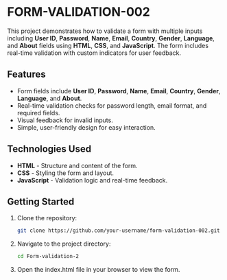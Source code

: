 # FORM-VALIDATION-002

This project demonstrates how to validate a form with multiple inputs including **User ID**, **Password**, **Name**, **Email**, **Country**, **Gender**, **Language**, and **About** fields using **HTML**, **CSS**, and **JavaScript**. The form includes real-time validation with custom indicators for user feedback.

## Features
- Form fields include **User ID**, **Password**, **Name**, **Email**, **Country**, **Gender**, **Language**, and **About**.
- Real-time validation checks for password length, email format, and required fields.
- Visual feedback for invalid inputs.
- Simple, user-friendly design for easy interaction.

## Technologies Used
- **HTML** - Structure and content of the form.
- **CSS** - Styling the form and layout.
- **JavaScript** - Validation logic and real-time feedback.

## Getting Started

1. Clone the repository:
   ```bash
   git clone https://github.com/your-username/form-validation-002.git
   
2. Navigate to the project directory:
   ```bash
   cd Form-validation-2

3. Open the index.html file in your browser to view the form.
